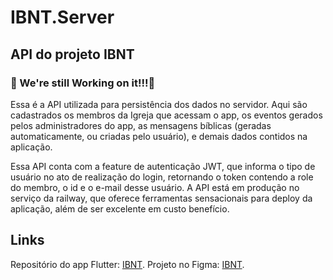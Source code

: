 # IBNT.Server

## API do projeto IBNT

### 🚧 We're still Working on it!!!🚧

Essa é a API utilizada para persistência dos dados no servidor. Aqui são cadastrados os membros da Igreja que acessam o app, os eventos gerados pelos administradores
do app, as mensagens bíblicas (geradas automaticamente, ou criadas pelo usuário), e demais dados contidos na aplicação.

Essa API conta com a feature de autenticação JWT, que informa o tipo de usuário no ato de realização do login, retornando o token contendo a role do membro, o id e o e-mail desse usuário.
A API está em produção no serviço da railway, que oferece ferramentas sensacionais para deploy da aplicação, além de ser excelente em custo benefício.


## Links 
Repositório do app Flutter: [IBNT](https://github.com/JrAiruf/ibnt).
Projeto no Figma: [IBNT](https://www.figma.com/design/tCsF7aPhDnLVWy5UnIFMR6/IBNT?node-id=0-1&t=cGnRJSblkYPBJ5Ox-0).

